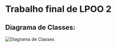 # Trabalho final de LPOO 2

## Diagrama de Classes:
![Diagrama de Classes](diagrama.png "Diagrama de Classes")